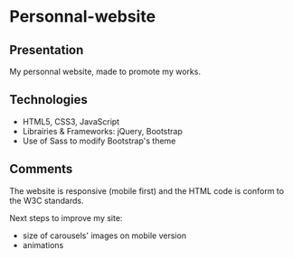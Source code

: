 # Personnal-website
## Presentation
My personnal website, made to promote my works.

## Technologies
* HTML5, CSS3, JavaScript
* Librairies & Frameworks: jQuery, Bootstrap
* Use of Sass to modify Bootstrap's theme

## Comments
The website is responsive (mobile first) and the HTML code is conform to the W3C standards.

Next steps to improve my site:
* size of carousels' images on mobile version
* animations
